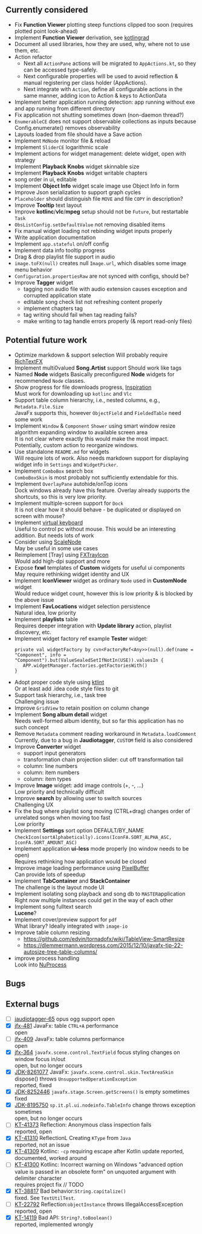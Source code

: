 ## Currently considered
- Fix **Function Viewer** plotting steep functions clipped too soon (requires plotted point look-ahead)
- Implement **Function Viewer** derivation, see [kotlingrad](https://github.com/breandan/kotlingrad)
- Document all used libraries, how they are used, why, where not to use them, etc.
- Action refactor
  - Next all `ActionPane` actions will be migrated to `AppActions.kt`, so they can be accessed type-safely.
  - Next configurable properties will be used to avoid reflection & manual registering per class holder (AppActions).
  - Next integrate with `Action`, define all configurable actions in the same manner, adding icon to Action & keys to ActionData 
- Implement better application running detection: app running without exe and app running from different directory
- Fix application not shutting sometimes down (non-daemon thread?)
- `EnumerableCE` does not support observable collections as inputs because Config.enumerate() removes observability
- Layouts loaded from file should have a Save action
- Implement `MdNode` monitor file & reload
- Implement `SliderCE` logarithmic scale
- Implement actions for widget management: delete widget, open with strategy
- Implement **Playback Knobs** widget skinnable size
- Implement **Playback Knobs** widget writable chapters
- song order in ui, editable
- Implement **Object Info** widget scale image use Object Info in form
- Improve Json serialization to support graph cycles
- `Placeholder` should distinguish file `MOVE` and file `COPY` in description?
- Improve **Tooltip** text layout
- Improve **kotlinc**/**vlc**/**mpeg** setup should not be `Future`, but restartable `Task`
- `ObsListConfig.setDefaultValue` not removing disabled items
- Fix manual widget loading not rebinding widget inputs properly
- Write application documentation
- Implement `app.stateful` on/off config
- Implement data info tooltip progress
- Drag & drop playlist file support in audio
- `image.toFX(null)` creates null `Image.url`, which disables some image menu behavior
- `Configuration.propertiesRaw` are not synced with configs, should be?
- Improve **Tagger** widget
  - tagging non audio file with audio extension causes exception and corrupted application state
  - editable song check list not refreshing content properly
  - implement chapters tag
  - tag writing should fail when tag reading fails?
  - make writing to tag handle errors properly (& report read-only files)

## Potential future work
- Optimize markdown & support selection
  Will probably require [RichTextFX](https://github.com/FXMisc/RichTextFX)
- Implement multi0valued **Song.Artist** support
  Should work like tags
- Named **Node** widgets
  Basically preconfigured **Node** widgets for recommended `Node` classes.
- Show progress for file downloads progress, [Inspiration](https://betterprogramming.pub/show-download-progress-in-kotlin-style-64d157995e27)  
  Must work for downloading up `kotlinc` and `Vlc`
- Support table column hierarchy, i.e., nested columns, e.g., `Metadata.File.Size`  
  JavaFx supports this, however `ObjectField` and `FieldedTable` need some work
- Implement `Window` & `Component` `Shower` using smart window resize algorithm expanding window to available screen area  
  It is not clear where exactly this would make the most impact. Potentially, custom action to reorganize windows.
- Use standalone `README.md` for widgets  
  Will require lots of work. Also needs markdown support for displaying widget info in `Settings` and `WidgetPicker`.
- Implement `ComboBox` search box  
  `ComboBoxSkin` is most probably not sufficiently extendable for this. 
- Implement `OverlayPane` autohide/onTop icons  
  Dock windows already have this feature. Overlay already supports the shortcuts, so this is very low priority.
- Implement multiple-screen support for `Dock`  
  It is not clear how it should behave - be duplicated or displayed on screen with mouse?
- Implement [virtual keyboard](https://github.com/comtel2000/fx-experience)  
  Useful to control pc without mouse. This would be an interesting addition. But needs lots of work
- Consider using [ScaleNode](https://github.com/miho/ScaledFX)  
  May be useful in some use cases
- Reimplement [Tray] using [FXTrayIcon](https://github.com/dustinkredmond/FXTrayIcon)  
  Would add high-dpi support and more
- Expose **fxwl** templates of **Custom** widgets for useful ui components  
  May require rethinking widget identity and UX
- Implement **IconViewer** widget as ordinary `Node` used in **CustomNode** widget  
  Would reduce widget count, however this is low priority & is blocked by the above issue
- Implement **FavLocations** widget selection persistence  
  Natural idea, low priority
- Implement **playlists** table  
  Requires deeper integration with **Update library** action, playlist discovery, etc.
- Implement widget factory ref example **Tester** widget:
  ```
  private val widgetFactory by cvn<FactoryRef<Any>>(null).def(name = "Component", info = "Component").but(ValueSealedSetIfNotIn(USE)).valuesIn {
     APP.widgetManager.factories.getFactoriesWith()
  }
  ```
- Adopt proper code style using [ktlint](https://ktlint.github.io/)  
  Or at least add .idea code style files to git
- Support task hierarchy, i.e., task tree  
  Challenging issue
- Improve `GridView` to retain position on column change  
- Implement **Song album detail** widget  
  Needs well-formed album identity, but so far this application has no such concept
- Remove `Metadata` comment reading workaround in `Metadata.loadComment`  
  Currently, due to a bug in **Jaudiotagger**, `CUSTOM` field is also considered
- Improve **Converter** widget
  - support input generators
  - transformation chain projection slider: cut off transformation tail
  - column: line numbers
  - column: item numbers
  - column: item types
- Improve **Image** widget: add image controls (+,  -, ...)  
  Low priority and technically difficult
- Improve **search** by allowing user to switch sources  
  Challenging UX
- Fix the bug where playlist song moving (CTRL+drag) changes order of unrelated songs when moving too fast  
  Low priority
- Implement **Settings** sort option DEFAULT/BY_NAME  
  `CheckIcon(sortAlphabetically).icons(IconFA.SORT_ALPHA_ASC, IconFA.SORT_AMOUNT_ASC)`
- Implement application **ui-less** mode properly (no window needs to be open)  
  Requires rethinking how application would be closed
- Improve image loading performance using [PixelBuffer](https://github.com/jgneff/pixel-buffer)  
  Can provide lots of speedup
- Implement **TabContainer** and **StackContainer**  
  The challenge is the layout mode UI
- Implement isolating song playback and song db to `MASTER`application  
  Right now multiple instances could get in the way of each other
- Implement song fulltext search  
  **Lucene**?
- Implement cover/preview support for `pdf`  
  What library? Ideally integrated with `image-io`
- Improve table column resizing
  - https://github.com/edvin/tornadofx/wiki/TableView-SmartResize
  - https://dlemmermann.wordpress.com/2015/12/10/javafx-tip-22-autosize-tree-table-columns/
- improve process handling  
  Look into [NuProcess](https://github.com/brettwooldridge/NuProcess)

## Bugs

## External bugs
- [ ] [jaudiotagger-65](https://bitbucket.org/ijabz/jaudiotagger/issues/65/add-support-for-ogg-opus-format) opus ogg support
  open
- [x] [jfx-481](https://bugs.openjdk.java.net/browse/JDK-8197991) JavaFx: table `CTRL+A` performance  
  open
- [ ] [jfx-409](https://github.com/javafxports/openjdk-jfx/issues/409) JavaFx: table columns performance  
  open
- [x] [jfx-364](https://github.com/javafxports/openjdk-jfx/issues/364) `javafx.scene.control.TextField` focus styling changes on window focus in/out  
  open, but no longer occurs
- [x] [JDK-8261077](https://bugs.java.com/bugdatabase/view_bug.do?bug_id=JDK-8261077) JavaFx: `javafx.scene.control.skin.TextAreaSkin` dispose() throws `UnsupportedOperationException`  
  reported, fixed
- [x] [JDK-8252446](https://github.com/openjdk/jfx/pull/295) `javafx.stage.Screen.getScreens()` is empty sometimes  
  fixed
- [x] [JDK-8195750](https://bugs.openjdk.java.net/browse/JDK-8195750) `sp.it.pl.ui.nodeinfo.TableInfo` change throws exception sometimes  
  open, but no longer occurs
- [ ] [KT-41373](https://youtrack.jetbrains.com/issue/KT-41373) Reflection: Anonymous class inspection fails  
  reported, open
- [x] [KT-41310](https://youtrack.jetbrains.com/issue/KT-41310) ReflectionL Creating `KType` from `Java`  
  reported, not an issue
- [x] [KT-41309](https://youtrack.jetbrains.com/issue/KT-41309) Kotlinc: `-cp`  requiring escape after Kotlin update
  reported, documented, worked around
- [ ] [KT-41300](https://youtrack.jetbrains.com/issue/KT-41300) Kotlinc: Incorrect warning on Windows "advanced option value is passed in an obsolete form" on unquoted argument with delimiter character  
  requires project fix // TODO
- [x] [KT-38817](https://youtrack.jetbrains.com/issue/KT-38817) Bad behavior:`String.capitalize()`  
  fixed. See `TextUtilTest`.
- [ ] [KT-22792](https://youtrack.jetbrains.com/issue/KT-22792) Reflection:`objectInstance` throws IllegalAccessException  
  reported, open
- [x] [KT-14119](https://youtrack.jetbrains.com/issue/KT-14119) Bad API: `String?.toBoolean()`  
  reported, implemented wrongly
